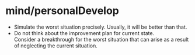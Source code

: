 # mind/personalDevelop

* Simulate the worst situation precisely. Usually, it will be better than that.
* Do not think about the improvement plan for current state.  
  Consider a breakthrough for the worst situation that can arise as a result of neglecting the current situation.
